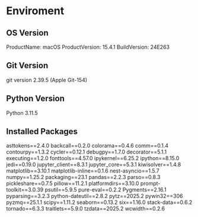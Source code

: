 # Enviroment

## OS Version
ProductName:            macOS
ProductVersion:         15.4.1
BuildVersion:           24E263

## Git Version
git version 2.39.5 (Apple Git-154)

## Python Version
Python 3.11.5

## Installed Packages
asttokens==2.4.0
backcall==0.2.0
colorama==0.4.6
comm==0.1.4
contourpy==1.3.2
cycler==0.12.1
debugpy==1.7.0
decorator==5.1.1
executing==1.2.0
fonttools==4.57.0
ipykernel==6.25.2
ipython==8.15.0
jedi==0.19.0
jupyter_client==8.3.1
jupyter_core==5.3.1
kiwisolver==1.4.8
matplotlib==3.10.1
matplotlib-inline==0.1.6
nest-asyncio==1.5.7
numpy==1.25.2
packaging==23.1
pandas==2.2.3
parso==0.8.3
pickleshare==0.7.5
pillow==11.2.1
platformdirs==3.10.0
prompt-toolkit==3.0.39
psutil==5.9.5
pure-eval==0.2.2
Pygments==2.16.1
pyparsing==3.2.3
python-dateutil==2.8.2
pytz==2025.2
pywin32==306
pyzmq==25.1.1
scipy==1.11.2
seaborn==0.13.2
six==1.16.0
stack-data==0.6.2
tornado==6.3.3
traitlets==5.9.0
tzdata==2025.2
wcwidth==0.2.6